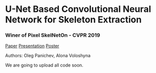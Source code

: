 # U-Net Based Convolutional Neural Network for Skeleton Extraction
### Winer of Pixel SkelNetOn - CVPR 2019

[Paper](http://openaccess.thecvf.com/content_CVPRW_2019/html/SkelNetOn/Panichev_U-Net_Based_Convolutional_Neural_Network_for_Skeleton_Extraction_CVPRW_2019_paper.html) [Presentation](http://bit.ly/x2cvpr19) [Poster](http://bit.ly/x2cvpr19p)

Authors: Oleg Panichev, Alona Voloshyna

We are going to upload all code soon.